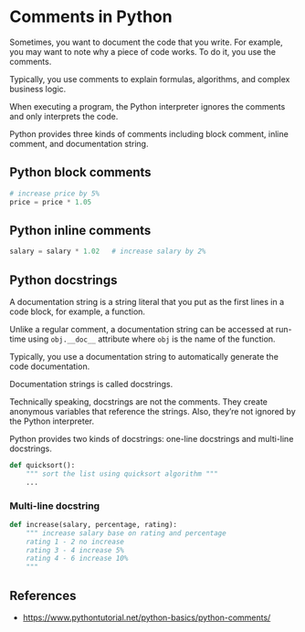 # Comments in Python
Sometimes, you want to document the code that you write. For example, you may want to note why a piece of code works. To do it, you use the comments.

Typically, you use comments to explain formulas, algorithms, and complex business logic.

When executing a program, the Python interpreter ignores the comments and only interprets the code.

Python provides three kinds of comments including block comment, inline comment, and documentation string.

## Python block comments
```python
# increase price by 5%
price = price * 1.05
```

## Python inline comments
```python
salary = salary * 1.02   # increase salary by 2%
```

## Python docstrings

A documentation string is a string literal that you put as the first lines in a code block, for example, a function.

Unlike a regular comment, a documentation string can be accessed at run-time using `obj.__doc__` attribute where `obj` is the name of the function.

Typically, you use a documentation string to automatically generate the code documentation.

Documentation strings is called docstrings.

Technically speaking, docstrings are not the comments. They create anonymous variables that reference the strings. Also, they’re not ignored by the Python interpreter.

Python provides two kinds of docstrings: one-line docstrings and multi-line docstrings.

```python
def quicksort():
    """ sort the list using quicksort algorithm """
    ...
```

### Multi-line docstring
```python
def increase(salary, percentage, rating):
    """ increase salary base on rating and percentage
    rating 1 - 2 no increase
    rating 3 - 4 increase 5%
    rating 4 - 6 increase 10%
    """
```

## References
- https://www.pythontutorial.net/python-basics/python-comments/